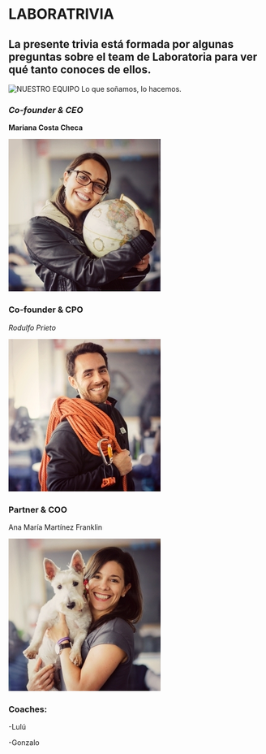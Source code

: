 LABORATRIVIA
==========
## La presente trivia está formada por algunas preguntas sobre el team de Laboratoria para ver qué tanto conoces de ellos.

![NUESTRO EQUIPO Lo que soñamos, lo hacemos.](https://lavca.org/wp-content/uploads/2017/11/laboratoria.jpg)

### *Co-founder & CEO*
__Mariana Costa Checa__

![Mariana](pictures/mary.jpg) 

### Co-founder & CPO
_Rodulfo Prieto_

![Rodulfo](pictures/rodulfo2-2__small__small.jpg) 

### Partner & COO
Ana María Martínez Franklin

![Ana](pictures/pic.jpg)

### Coaches:

-Lulú

-Gonzalo

